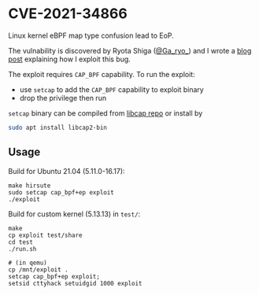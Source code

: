 # CVE-2021-34866
Linux kernel eBPF map type confusion lead to EoP.

The vulnability is discovered by Ryota Shiga ([@Ga_ryo_](https://twitter.com/ga_ryo_)) and I wrote a [blog post](https://blog.hexrabbit.io/2021/11/03/CVE-2021-34866-writeup/) explaining how I exploit this bug.

The exploit requires `CAP_BPF` capability. To run the exploit:

- use `setcap` to add the `CAP_BPF` capability to exploit binary 
- drop the privilege then run

`setcap` binary can be compiled from [libcap repo](https://git.kernel.org/pub/scm/linux/kernel/git/morgan/libcap.git/) or install by 

```bash
sudo apt install libcap2-bin
```

## Usage

Build for Ubuntu 21.04 (5.11.0-16.17):

```
make hirsute
sudo setcap cap_bpf+ep exploit
./exploit
```

Build for custom kernel (5.13.13) in `test/`:

```
make
cp exploit test/share
cd test
./run.sh
```

```
# (in qemu)
cp /mnt/exploit .
setcap cap_bpf+ep exploit; 
setsid cttyhack setuidgid 1000 exploit
```
